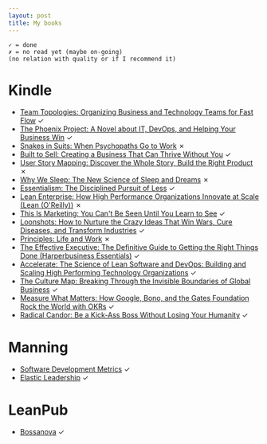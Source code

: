```yaml
---
layout: post
title: My books
---
```


    ✓ = done
    ✗ = no read yet (maybe on-going)
    (no relation with quality or if I recommend it)


# Kindle
- [Team Topologies: Organizing Business and Technology Teams for Fast Flow](https://www.amazon.co.jp/gp/product/B07NSF94PC/ref=ppx_yo_dt_b_d_asin_title_o00?ie=UTF8&psc=1) ✓
- [The Phoenix Project: A Novel about IT, DevOps, and Helping Your Business Win](https://www.amazon.co.jp/gp/product/B078Y98RG8/ref=ppx_yo_dt_b_d_asin_title_o06?ie=UTF8&psc=1) ✓
- [Snakes in Suits: When Psychopaths Go to Work](https://www.amazon.co.jp/gp/product/B000QUCOAS/ref=ppx_yo_dt_b_d_asin_title_o07?ie=UTF8&psc=1) ✗
- [Built to Sell: Creating a Business That Can Thrive Without You](https://www.amazon.co.jp/gp/product/B004IYISQW/ref=ppx_yo_dt_b_d_asin_title_o03?ie=UTF8&psc=1) ✓
- [User Story Mapping: Discover the Whole Story, Build the Right Product](https://www.amazon.co.jp/gp/product/B00NF07FHS/ref=ppx_yo_dt_b_d_asin_title_o00?ie=UTF8&psc=1) ✗
- [Why We Sleep: The New Science of Sleep and Dreams](https://www.amazon.co.jp/gp/product/B06Y649387/ref=ppx_yo_dt_b_d_asin_title_o01?ie=UTF8&psc=1) ✗
- [Essentialism: The Disciplined Pursuit of Less](https://www.amazon.co.jp/gp/product/B00G1J1D28/ref=ppx_yo_dt_b_d_asin_title_o02?ie=UTF8&psc=1) ✓
- [Lean Enterprise: How High Performance Organizations Innovate at Scale (Lean (O'Reilly))](https://www.amazon.co.jp/gp/product/B00QL5MSF8/ref=ppx_yo_dt_b_d_asin_title_o03?ie=UTF8&psc=1) ✗
- [This Is Marketing: You Can't Be Seen Until You Learn to See](https://www.amazon.co.jp/gp/product/B07DBR1V9S/ref=ppx_yo_dt_b_d_asin_title_o04?ie=UTF8&psc=1) ✓
- [Loonshots: How to Nurture the Crazy Ideas That Win Wars, Cure Diseases, and Transform Industries](https://www.amazon.co.jp/gp/product/B07D2BKVQR/ref=ppx_yo_dt_b_d_asin_title_o05?ie=UTF8&psc=1) ✓
- [Principles: Life and Work](https://www.amazon.co.jp/gp/product/B071CTK28D/ref=ppx_yo_dt_b_d_asin_title_o06?ie=UTF8&psc=1) ✗
- [The Effective Executive: The Definitive Guide to Getting the Right Things Done (Harperbusiness Essentials)](https://www.amazon.co.jp/gp/product/B000FC11JW/ref=ppx_yo_dt_b_d_asin_title_o09?ie=UTF8&psc=1) ✓
- [Accelerate: The Science of Lean Software and DevOps: Building and Scaling High Performing Technology Organizations](https://www.amazon.co.jp/gp/product/B07B9F83WM/ref=ppx_yo_dt_b_d_asin_title_o03?ie=UTF8&psc=1) ✓
- [The Culture Map: Breaking Through the Invisible Boundaries of Global Business](https://www.amazon.co.jp/gp/product/B06XCGTKL8/ref=ppx_yo_dt_b_d_asin_title_o04?ie=UTF8&psc=1) ✓
- [Measure What Matters: How Google, Bono, and the Gates Foundation Rock the World with OKRs](https://www.amazon.co.jp/gp/product/B078FZ9SYB/ref=ppx_yo_dt_b_d_asin_title_o09?ie=UTF8&psc=1) ✓
- [Radical Candor: Be a Kick-Ass Boss Without Losing Your Humanity](https://www.amazon.co.jp/gp/product/B01KTIEFEE/ref=ppx_yo_dt_b_d_asin_title_o00?ie=UTF8&psc=1) ✓

# Manning
- [Software Development Metrics](https://livebook.manning.com/book/software-development-metrics/) ✓
- [Elastic Leadership](https://livebook.manning.com/book/elastic-leadership/) ✓

# LeanPub
- [Bossanova](https://leanpub.com/bossanova/read_full) ✓
